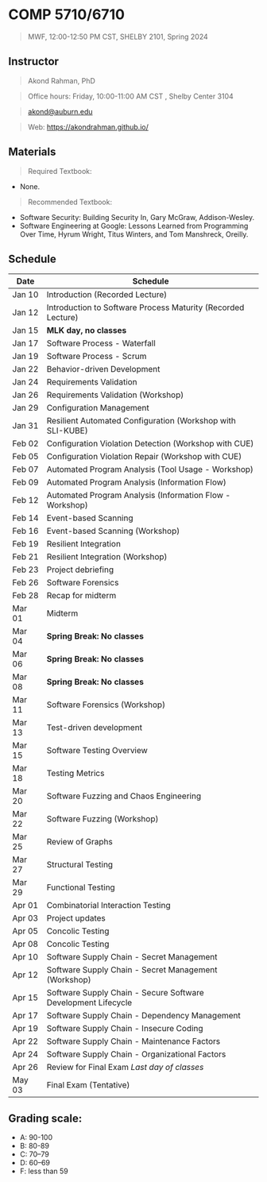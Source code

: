# COMP 5710/6710 
> MWF, 12:00-12:50 PM CST, SHELBY 2101, Spring 2024

## Instructor 

> Akond Rahman, PhD 

> Office hours: Friday, 10:00-11:00 AM CST , Shelby Center 3104 

> akond@auburn.edu 

> Web: https://akondrahman.github.io/ 




## Materials 

> Required Textbook: 
- None. 

> Recommended Textbook:  
- Software Security: Building Security In, Gary McGraw, Addison-Wesley.    
- Software Engineering at Google: Lessons Learned from Programming Over Time, Hyrum Wright, Titus Winters, and Tom Manshreck, Oreilly.    



## Schedule 


| Date    |  Schedule                                                     |
|---------|---------------------------------------------------------------|
| Jan 10  | Introduction (Recorded Lecture)                               |
| Jan 12  | Introduction to Software Process Maturity (Recorded Lecture)  |
| Jan 15  | **MLK day, no classes**                                       |
| Jan 17  | Software Process - Waterfall                                  |
| Jan 19  | Software Process - Scrum                                      |
| Jan 22  | Behavior-driven Development                                   |
| Jan 24  | Requirements Validation                                       |
| Jan 26  | Requirements Validation (Workshop)                            |
| Jan 29  | Configuration Management                                      |
| Jan 31  | Resilient Automated Configuration (Workshop with SLI-KUBE)    |
| Feb 02  | Configuration Violation Detection (Workshop with CUE)         |
| Feb 05  | Configuration Violation Repair (Workshop with CUE)            |
| Feb 07  | Automated Program Analysis (Tool Usage - Workshop)            |
| Feb 09  | Automated Program Analysis (Information Flow)                 |
| Feb 12  | Automated Program Analysis (Information Flow - Workshop)      |
| Feb 14  | Event-based Scanning                                          |
| Feb 16  | Event-based Scanning (Workshop)                               |
| Feb 19  | Resilient Integration                                         |
| Feb 21  | Resilient Integration    (Workshop)                           |  
| Feb 23  | Project debriefing                                            |                                             
| Feb 26  | Software Forensics                                            |                 
| Feb 28  | Recap for midterm                                             |
| Mar 01  | Midterm                                                       |
| Mar 04  | **Spring Break: No classes**                                  |
| Mar 06  | **Spring Break: No classes**                                  |
| Mar 08  | **Spring Break: No classes**                                  |
| Mar 11  | Software Forensics (Workshop)                                 |
| Mar 13  | Test-driven development                                       |
| Mar 15  | Software Testing Overview                                     |     
| Mar 18  | Testing Metrics                                               |
| Mar 20  | Software Fuzzing and Chaos Engineering                        |
| Mar 22  | Software Fuzzing (Workshop)                                   |
| Mar 25  | Review of Graphs                                              |
| Mar 27  | Structural Testing                                            |
| Mar 29  | Functional Testing                                            |
| Apr 01  | Combinatorial Interaction Testing                             |
| Apr 03  | Project updates                                               |
| Apr 05  | Concolic Testing                                              |
| Apr 08  | Concolic Testing                                              |
| Apr 10  | Software Supply Chain - Secret Management                     |
| Apr 12  | Software Supply Chain - Secret Management   (Workshop)        |
| Apr 15  | Software Supply Chain - Secure Software Development Lifecycle |
| Apr 17  | Software Supply Chain - Dependency Management                 |
| Apr 19  | Software Supply Chain - Insecure Coding                       |
| Apr 22  | Software Supply Chain - Maintenance Factors                   |
| Apr 24  | Software Supply Chain - Organizational Factors                |
| Apr 26  | Review for Final Exam *Last day of classes*                   |
| May 03  | Final Exam (Tentative)                                        |

 


## Grading scale: 
  - A: 90-100 
  - B: 80-89 
  - C: 70–79 
  - D: 60–69
  - F: less than 59



